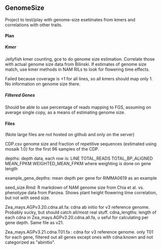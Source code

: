 ## GenomeSize

Project to test/play with genome-size esetimates from kmers and correlations with other traits.

#### Plan 

##### Kmer

Jellyfish kmer counting, gce to do genome size estimation. 
Correlate those with actual genome size data from Bilinski. 
If estimates of genome size match, use kmer methods in NAM RILs to look for flowering time effects.

Failed because coverage is <1 for all lines, so all kmers should map only 1. No information on genome size there.

##### Filtered Genes

Should be able to use percentage of reads mapping to FGS, assuming on average single copy, as a means of estimating genome size.

#### Files

(Note large files are not hosted on github and only on the server)

CDP.csv genome size and fraction of repetitive sequences (estimated using mosaik 1.0) for the first 96 samples of the CDP.

depths: depth data, each row is: LINE TOTAL_READS TOTAL_BP_ALIGNED MEAN_FPKM WEIGHTED_MEAN_FPKM where weighting is done on gene length

example_gene_depths: mean depth per gene for RIMMA0619 as an example

seed_size.Rmd: R markdown of NAM genome size from Chia et al. vs. phenotype data from Panzea. 
Shows plant height flowering time correlation, but not with seed size.

Zea_mays.AGPv3.20.cdna.all.fa: cdna ab initio for v3 reference genome. Probably sucky, but should catch all/most real stuff.
cdna_lengths: length of each cdna in Zea_mays.AGPv3.20.cdna.all.fa, u seful for calculating per gene depth. Same file as v21.

Zea_mays.AGPv3.21.cdna.T01.fa : cdna for v3 reference genome. only T01 for each gene, filtered out all genes except ones with cdna:known and not categorized as "abinitio".  
